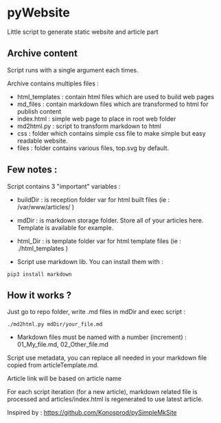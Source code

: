 # pyWebsite
Little script to generate static website and article part

## Archive content
Script runs with a single argument each times.

Archive contains multiples files :
 * html_templates : contain html files which are used to build web pages
 * md_files : contain markdown files which are transformed to html for publish content
 * index.html : simple web page to place in root web folder
 * md2html.py : script to transform markdown to html
 * css : folder which contains simple css file to make simple but easy readable website.
 * files : folder contains various files, top.svg by default.

## Few notes :

Script contains 3 "important" variables :

 * buildDir : is reception folder var for html built files (ie : /var/www/articles/ )
 * mdDir : is markdown storage folder. Store all of your articles here. Template is available for example.
 * html_Dir : is template folder var for html template files (ie : ./html_templates )

 * Script use markdown lib. You can install them with :
```
pip3 install markdown
``` 

## How it works ?

Just go to repo folder, write .md files in mdDir and exec script :

```
./md2html.py mdDir/your_file.md
```
 * Markdown files must be named with a number (increment) : 01_My_file.md, 02_Other_file.md


Script use metadata, you can replace all needed in your markdown file copied from articleTemplate.md.

Article link will be based on article name

For each script iteration (for a new article), markdown related file is processed and articles/index.html is regenerated to use latest article.

Inspired by : https://github.com/Konosprod/pySimpleMkSite 
